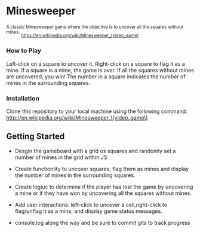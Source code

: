 # **Minesweeper** 
<sup> A classic Minesweeper game where the objective is to uncover all the squares without mines.</sup>
<sub>https://en.wikipedia.org/wiki/Minesweeper_(video_game) </sub>


### How to Play
Left-click on a square to uncover it.
Right-click on a square to flag it as a mine.
If a square is a mine, the game is over. If all the squares without mines are uncovered, you win!
The number in a square indicates the number of mines in the surrounding squares.

### Installation
Clone this repository to your local machine using the following command: http://en.wikipedia.org/wiki/Minesweeper_\(video_game\)

## Getting Started 
- Desgin the gameboard with a grid os squares and randomly set a number of mines in the grid within JS

- Create functionlity to uncover squares, flag them as mines and display the number of mines in the surrounding squares. 

- Create logiuc to determine if the player has lost the game by uncovering a mine  or if they have won by uncovering all the squares without mines. 

- Add user interactions: left-click to uncover a cell,right-click to flag/unflag it as a mine, and display game status messages. 

- console.log along the way and be sure to commit gits to track progress

